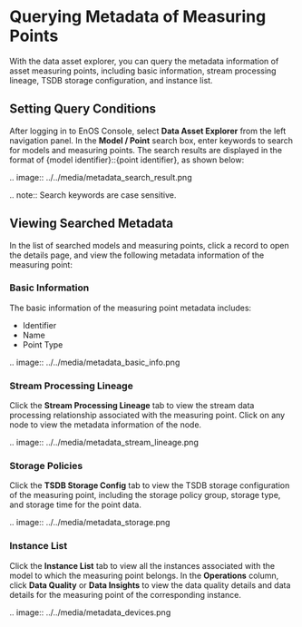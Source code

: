# Querying Metadata of Measuring Points
With the data asset explorer, you can query the metadata information of asset measuring points, including basic information, stream processing lineage, TSDB storage configuration, and instance list.

## Setting Query Conditions
After logging in to EnOS Console, select **Data Asset Explorer** from the left navigation panel. In the **Model / Point** search box, enter keywords to search for models and measuring points. The search results are displayed in the format of {model identifier}::{point identifier}, as shown below:

.. image:: ../../media/metadata_search_result.png

.. note:: Search keywords are case sensitive.

## Viewing Searched Metadata
In the list of searched models and measuring points, click a record to open the details page, and view the following metadata information of the measuring point:

### Basic Information

The basic information of the measuring point metadata includes:

- Identifier
- Name
- Point Type

.. image:: ../../media/metadata_basic_info.png

### Stream Processing Lineage

Click the **Stream Processing Lineage** tab to view the stream data processing relationship associated with the measuring point. Click on any node to view the metadata information of the node.

.. image:: ../../media/metadata_stream_lineage.png

### Storage Policies

Click the **TSDB Storage Config** tab to view the TSDB storage configuration of the measuring point, including the storage policy group, storage type, and storage time for the point data.

.. image:: ../../media/metadata_storage.png

### Instance List

Click the **Instance List** tab to view all the instances associated with the model to which the measuring point belongs. In the **Operations** column, click **Data Quality** or **Data Insights** to view the data quality details and data details for the measuring point of the corresponding instance.

.. image:: ../../media/metadata_devices.png

<!--end-->